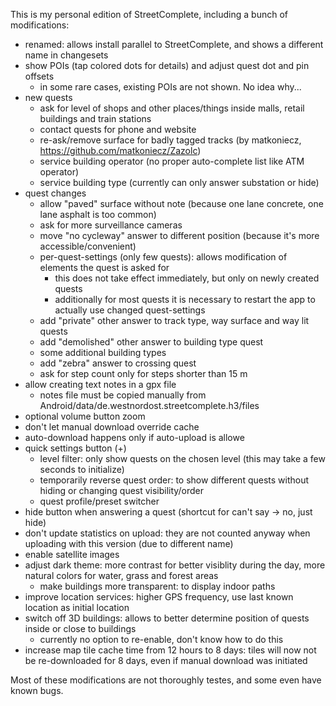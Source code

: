 This is my personal edition of StreetComplete, including a bunch of modifications:
* renamed: allows install parallel to StreetComplete, and shows a different name in changesets
* show POIs (tap colored dots for details) and adjust quest dot and pin offsets
  * in some rare cases, existing POIs are not shown. No idea why...
* new quests
  * ask for level of shops and other places/things inside malls, retail buildings and train stations
  * contact quests for phone and website
  * re-ask/remove surface for badly tagged tracks (by matkoniecz, https://github.com/matkoniecz/Zazolc)
  * service building operator (no proper auto-complete list like ATM operator)
  * service building type (currently can only answer substation or hide)
* quest changes
  * allow "paved" surface without note (because one lane concrete, one lane asphalt is too common)
  * ask for more surveillance cameras
  * move "no cycleway" answer to different position (because it's more accessible/convenient)
  * per-quest-settings (only few quests): allows modification of elements the quest is asked for
    * this does not take effect immediately, but only on newly created quests
    * additionally for most quests it is necessary to restart the app to actually use changed quest-settings
  * add "private" other answer to track type, way surface and way lit quests
  * add "demolished" other answer to building type quest
  * some additional building types
  * add "zebra" answer to crossing quest
  * ask for step count only for steps shorter than 15 m
* allow creating text notes in a gpx file
  * notes file must be copied manually from Android/data/de.westnordost.streetcomplete.h3/files
* optional volume button zoom
* don't let manual download override cache
* auto-download happens only if auto-upload is allowe
* quick settings button (+)
  * level filter: only show quests on the chosen level (this may take a few seconds to initialize)
  * temporarily reverse quest order: to show different quests without hiding or changing quest visibility/order
  * quest profile/preset switcher
* hide button when answering a quest (shortcut for can't say -> no, just hide)
* don't update statistics on upload: they are not counted anyway when uploading with this version (due to different name)
* enable satellite images
* adjust dark theme: more contrast for better visiblity during the day, more natural colors for water, grass and forest areas
  * make buildings more transparent: to display indoor paths
* improve location services: higher GPS frequency, use last known location as initial location
* switch off 3D buildings: allows to better determine position of quests inside or close to buildings
  * currently no option to re-enable, don't know how to do this
* increase map tile cache time from 12 hours to 8 days: tiles will now not be re-downloaded for 8 days, even if manual download was initiated

Most of these modifications are not thoroughly testes, and some even have known bugs.
